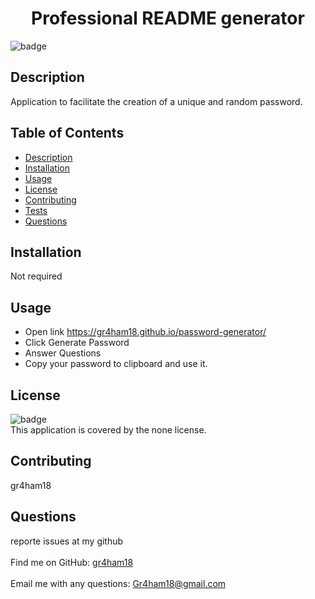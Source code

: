 
<h1 align="center">Professional README generator </h1>
  
![badge](https://img.shields.io/badge/license-none-brightgreen)<br />

## Description
 Application to facilitate the creation of a unique and random password.


## Table of Contents
- [Description](#description)
- [Installation](#installation)
- [Usage](#usage)
- [License](#license)
- [Contributing](#contributing)
- [Tests](#tests)
- [Questions](#questions)

## Installation
Not required
## Usage
- Open link https://gr4ham18.github.io/password-generator/
 - Click Generate Password
 - Answer Questions 
 - Copy your password to clipboard and use it.

## License
![badge](https://img.shields.io/badge/license-none-brightgreen)
<br />
This application is covered by the none license. 

## Contributing
 gr4ham18



## Questions
 reporte issues at my github<br />
<br />
Find me on GitHub: [gr4ham18](https://github.com/gr4ham18)<br />
<br />
 Email me with any questions: Gr4ham18@gmail.com<br /><br />


    